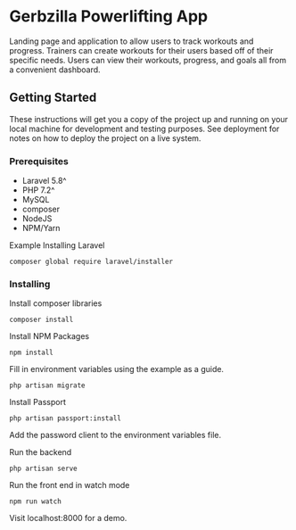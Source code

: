 # Gerbzilla Powerlifting App

Landing page and application to allow users to track workouts and progress. Trainers can create workouts for their users based off of their specific needs. Users can view their workouts, progress, and goals all from a convenient dashboard.

## Getting Started

These instructions will get you a copy of the project up and running on your local machine for development and testing purposes. See deployment for notes on how to deploy the project on a live system.

### Prerequisites

-   Laravel 5.8^
-   PHP 7.2^
-   MySQL
-   composer
-   NodeJS
-   NPM/Yarn

Example Installing Laravel

```
composer global require laravel/installer
```

### Installing

Install composer libraries

```
composer install
```

Install NPM Packages

```
npm install
```

Fill in environment variables using the example as a guide.

```
php artisan migrate
```

Install Passport

```
php artisan passport:install
```

Add the password client to the environment variables file.

Run the backend

```
php artisan serve
```

Run the front end in watch mode

```
npm run watch
```

Visit localhost:8000 for a demo.
